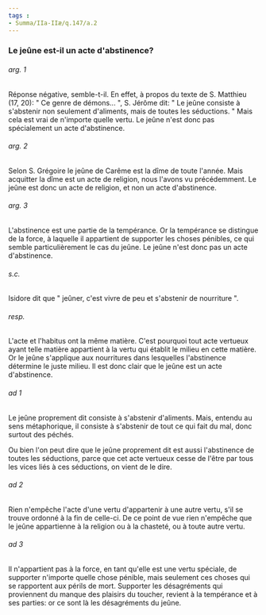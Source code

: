 ```yaml
---
tags : 
- Summa/IIa-IIæ/q.147/a.2
---
```


### Le jeûne est-il un acte d'abstinence?

###### arg. 1
Réponse négative, semble-t-il. En effet, à propos du texte de S. Matthieu (17, 20): " Ce genre de démons... ", S. Jérôme dit: " Le jeûne consiste à s'abstenir non seulement d'aliments, mais de toutes les séductions. " Mais cela est vrai de n'importe quelle vertu. Le jeûne n'est donc pas spécialement un acte d'abstinence. 

###### arg. 2
Selon S. Grégoire le jeûne de Carême est la dîme de toute l'année. Mais acquitter la dîme est un acte de religion, nous l'avons vu précédemment. Le jeûne est donc un acte de religion, et non un acte d'abstinence. 

###### arg. 3
L'abstinence est une partie de la tempérance. Or la tempérance se distingue de la force, à laquelle il appartient de supporter les choses pénibles, ce qui semble particulièrement le cas du jeûne. Le jeûne n'est donc pas un acte d'abstinence. 

###### s.c.
Isidore dit que " jeûner, c'est vivre de peu et s'abstenir de nourriture ". 

###### resp.
L'acte et l'habitus ont la même matière. C'est pourquoi tout acte vertueux ayant telle matière appartient à la vertu qui établit le milieu en cette matière. Or le jeûne s'applique aux nourritures dans lesquelles l'abstinence détermine le juste milieu. Il est donc clair que le jeûne est un acte d'abstinence. 

###### ad 1
Le jeûne proprement dit consiste à s'abstenir d'aliments. Mais, entendu au sens métaphorique, il consiste à s'abstenir de tout ce qui fait du mal, donc surtout des péchés. 

Ou bien l'on peut dire que le jeûne proprement dit est aussi l'abstinence de toutes les séductions, parce que cet acte vertueux cesse de l'être par tous les vices liés à ces séductions, on vient de le dire. 

###### ad 2
Rien n'empêche l'acte d'une vertu d'appartenir à une autre vertu, s'il se trouve ordonné à la fin de celle-ci. De ce point de vue rien n'empêche que le jeûne appartienne à la religion ou à la chasteté, ou à toute autre vertu. 

###### ad 3
Il n'appartient pas à la force, en tant qu'elle est une vertu spéciale, de supporter n'importe quelle chose pénible, mais seulement ces choses qui se rapportent aux périls de mort. Supporter les désagréments qui proviennent du manque des plaisirs du toucher, revient à la tempérance et à ses parties: or ce sont là les désagréments du jeûne. 

